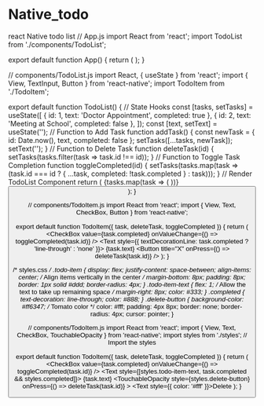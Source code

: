 # Native_todo
react Native todo list
// App.js
import React from 'react';
import TodoList from './components/TodoList';

export default function App() {
  return (
    <TodoList />
  );
}


// components/TodoList.js
import React, { useState } from 'react';
import { View, TextInput, Button } from 'react-native';
import TodoItem from './TodoItem';

export default function TodoList() {
  // State Hooks
  const [tasks, setTasks] = useState([
    { id: 1, text: 'Doctor Appointment', completed: true },
    { id: 2, text: 'Meeting at School', completed: false },
  ]);
  const [text, setText] = useState('');
  // Function to Add Task
  function addTask() {
    const newTask = { id: Date.now(), text, completed: false };
    setTasks([...tasks, newTask]);
    setText('');
  }
  // Function to Delete Task
  function deleteTask(id) {
    setTasks(tasks.filter(task => task.id !== id));
  }
  // Function to Toggle Task Completion
  function toggleCompleted(id) {
    setTasks(tasks.map(task => (task.id === id ? { ...task, completed: !task.completed } : task)));
  }
  // Render TodoList Component
  return (
    <View>
      {tasks.map(task => (
        <TodoItem
          key={task.id}
          task={task}
          deleteTask={deleteTask}
          toggleCompleted={toggleCompleted}
        />
      ))}
      <TextInput
        value={text}
        onChangeText={setText}
        placeholder="New Task"
      />
      <Button title="Add" onPress={addTask} />
    </View>
  );
}


// components/TodoItem.js
import React from 'react';
import { View, Text, CheckBox, Button } from 'react-native';

export default function TodoItem({ task, deleteTask, toggleCompleted }) {
  return (
    <View>
      <CheckBox
        value={task.completed}
        onValueChange={() => toggleCompleted(task.id)}
      />
      <Text style={{ textDecorationLine: task.completed ? 'line-through' : 'none' }}>
        {task.text}
      </Text>
      <Button title="X" onPress={() => deleteTask(task.id)} />
    </View>
  );
}


/* styles.css */
.todo-item {
  display: flex;
  justify-content: space-between;
  align-items: center; /* Align items vertically in the center */
  margin-bottom: 8px;
  padding: 8px;
  border: 1px solid #ddd;
  border-radius: 4px;
}
.todo-item-text {
  flex: 1; /* Allow the text to take up remaining space */
  margin-right: 8px;
  color: #333;
}
.completed {
  text-decoration: line-through;
  color: #888;
}
.delete-button {
  background-color: #ff6347; /* Tomato color */
  color: #fff;
  padding: 4px 8px;
  border: none;
  border-radius: 4px;
  cursor: pointer;
}


// components/TodoItem.js
import React from 'react';
import { View, Text, CheckBox, TouchableOpacity } from 'react-native';
import styles from './styles'; // Import the styles

export default function TodoItem({ task, deleteTask, toggleCompleted }) {
  return (
    <View style={styles.todo-item}>
      <CheckBox
        value={task.completed}
        onValueChange={() => toggleCompleted(task.id)}
      />
      <Text style={[styles.todo-item-text, task.completed && styles.completed]}>
        {task.text}
      </Text>
      <TouchableOpacity
        style={styles.delete-button}
        onPress={() => deleteTask(task.id)}
      >
        <Text style={{ color: '#fff' }}>Delete</Text>
      </TouchableOpacity>
    </View>
  );
}
